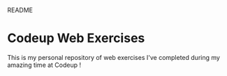 README

# Codeup Web Exercises 
This is my personal repository of web exercises
I've completed during my amazing time at Codeup !